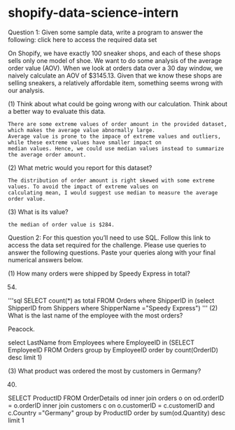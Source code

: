 # shopify-data-science-intern

Question 1: Given some sample data, write a program to answer the following: click here to access the required data set

On Shopify, we have exactly 100 sneaker shops, and each of these shops sells only one model of shoe. We want to do some analysis of the average order value (AOV). When we look at orders data over a 30 day window, we naively calculate an AOV of $3145.13. Given that we know these shops are selling sneakers, a relatively affordable item, something seems wrong with our analysis. 

(1) Think about what could be going wrong with our calculation. Think about a better way to evaluate this data. 

    There are some extreme values of order amount in the provided dataset, which makes the average value abnormally large. 
    Average value is prone to the impace of extreme values and outliers, while these extreme values have smaller impact on 
    median values. Hence, we could use median values instead to summarize the average order amount. 
    
(2) What metric would you report for this dataset?

    The distribution of order amount is right skewed with some extreme values. To avoid the impact of extreme values on 
    calculating mean, I would suggest use median to measure the average order value. 

(3) What is its value?

    the median of order value is $284.


Question 2: For this question you’ll need to use SQL. Follow this link to access the data set required for the challenge. Please use queries to answer the following questions. Paste your queries along with your final numerical answers below.

(1) How many orders were shipped by Speedy Express in total?

54.
'''sql
SELECT count(*) as total FROM Orders where ShipperID in (select ShipperID from Shippers where ShipperName ="Speedy   Express")
'''
(2) What is the last name of the employee with the most orders?

Peacock.

select LastName from Employees where EmployeeID in (SELECT EmployeeID FROM Orders group by EmployeeID order by count(OrderID) desc limit 1)

(3) What product was ordered the most by customers in Germany?

40. 

SELECT ProductID FROM OrderDetails od inner join orders o on od.orderID = o.orderID 
inner join customers c on o.customerID = c.customerID and c.Country ="Germany"
group by ProductID 
order by sum(od.Quantity) desc
limit 1

